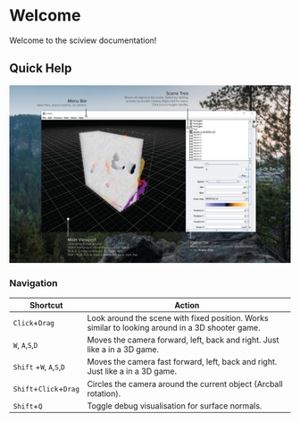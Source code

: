 # Welcome

Welcome to the sciview documentation!

## Quick Help

![sciview showing an EM volume together with segmented neurons from the Cremi demo (see Demo > Load Cremi Dataset and Neuron Labels)](.gitbook/assets/main-cheatsheet.jpg)

### Navigation

| Shortcut                  | Action                                                                                           |
| ------------------------- | ------------------------------------------------------------------------------------------------ |
| `Click`+`Drag`            | Look around the scene with fixed position. Works similar to looking around in a 3D shooter game. |
| `W`, `A`,`S`,`D`          | Moves the camera forward, left, back and right. Just like a in a 3D game.                        |
| `Shift` +`W`, `A`,`S`,`D` | Moves the camera fast forward, left, back and right. Just like a in a 3D game.                   |
| `Shift`+`Click`+`Drag`    | Circles the camera around the current object (Arcball rotation).                                 |
| `Shift`+`Q`               | Toggle debug visualisation for surface normals.                                                  |
